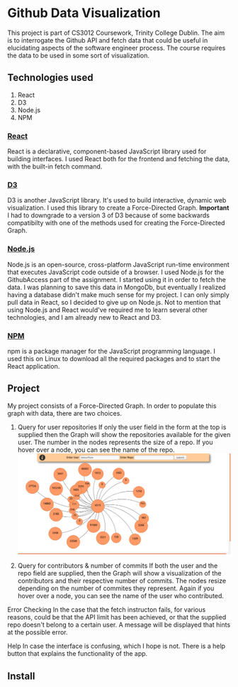 # Github Data Visualization
This project is part of CS3012 Coursework, Trinity College Dublin.
The aim is to interrogate the Github API and fetch data that could be useful in elucidating aspects of the software engineer process. The course requires the data to be used in some sort of visualization.

## Technologies used
1. React
2. D3
3. Node.js
4. NPM

### [React](https://reactjs.org/)
React is a declarative, component-based JavaScript library used for building interfaces.
I used React both for the frontend and fetching the data, with the built-in fetch command.

### [D3](https://d3js.org/)
D3 is another JavaScript library. It's used to build interactive, dynamic web visualization.
I used this library to create a Force-Directed Graph.
**Important** I had to downgrade to a version 3 of D3 because of some backwards compatibilty with one of the methods used for creating the Force-Directed Graph.

### [Node.js](https://nodejs.org/en/)
Node.js is an open-source, cross-platform JavaScript run-time environment that executes JavaScript code outside of a browser.
I used Node.js for the GithubAccess part of the assignment. I started using it in order to fetch the data. I was planning to save this data in MongoDb, but eventually I realized having a database didn't make much sense for my project. I can only simply pull data in React, so I decided to give up on Node.js. Not to mention that using Node.js and React would've required me to learn several other technologies, and I am already new to React and D3.

### [NPM](https://www.npmjs.com/)
npm is a package manager for the JavaScript programming language. I used this on Linux to download all the required packages and to start the React application.

## Project
My project consists of a Force-Directed Graph. In order to populate this graph with data, there are two choices.
1. Query for user repositories
If only the user field in the form at the top is supplied then the Graph will show the repositories available for the given user.
The number in the nodes represents the size of a repo. If you hover over a node, you can see the name of the repo.
![](show-user.png)

2. Query for contributors & number of commits
If both the user and the repo field are supplied, then the Graph will show a visualization of the contributors and their respective number of commits. The nodes resize depending on the number of commites they represent. Again if you hover over a node, you can see the name of the user who contributed.


Error Checking
In the case that the fetch instructon fails, for various reasons, could be that the API limit has been achieved, or that the supplied repo doesn't belong to a certain user. A message will be displayed that hints at the possible error.

Help
In case the interface is confusing, which I hope is not. There is a help button that explains the functionality of the app.

## Install
